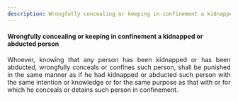 ```yaml
---
description: Wrongfully concealing or keeping in confinement a kidnapped or abducted person
---
```


#### Wrongfully concealing or keeping in confinement a kidnapped or abducted person
<div style="text-align: justify">

Whoever, knowing that any person has been kidnapped or has been abducted, wrongfully conceals or confines such person, shall be punished in the same manner as if he had kidnapped or abducted such person with the same intention or knowledge or for the same purpose as that with or for which he conceals or detains such person in confinement.

</div>

